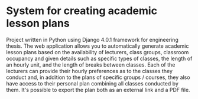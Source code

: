 # System for creating academic lesson plans

Project written in Python using Django 4.0.1 framework for engineering thesis. The web application allows you to
automatically generate academic lesson plans based on the availability of lecturers, class groups, classroom occupancy and
given details such as specific types of classes, the length of an hourly unit, and the length of breaks between classes. Each of
the lecturers can provide their hourly preferences as to the classes they conduct and, in addition to the plans of specific
groups / courses, they also have access to their personal plan combining all classes conducted by them. It's possible to
export the plan both as an external link and a PDF file.
